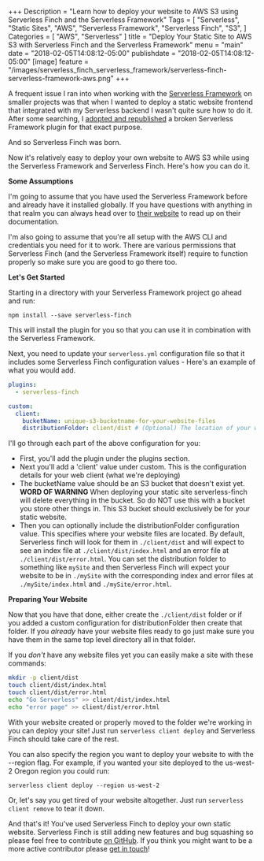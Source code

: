 +++
Description = "Learn how to deploy your website to AWS S3 using Serverless Finch and the Serverless Framework"
Tags = [
  "Serverless",
  "Static Sites",
  "AWS",
  "Serverless Framework",
  "Serverless Finch",
  "S3",
]
Categories = [
  "AWS",
  "Serverless"
]
title = "Deploy Your Static Site to AWS S3 with Serverless Finch and the Serverless Framework"
menu = "main"
date = "2018-02-05T14:08:12-05:00"
publishdate = "2018-02-05T14:08:12-05:00"
[image]
    feature = "/images/serverless_finch_serverless_framework/serverless-finch-serverless-framework-aws.png"
+++

A frequent issue I ran into when working with the [Serverless Framework](https://www.serverless.com) on smaller projects was that when I wanted to deploy a static website frontend that integrated with my Serverless backend I wasn't quite sure how to do it. After some searching, I [adopted and republished](https://www.fernandomc.com/posts/publishing-serverless-finch/) a broken Serverless Framework plugin for that exact purpose.

And so Serverless Finch was born.

Now it's relatively easy to deploy your own website to AWS S3 while using the Serverless Framework and Serverless Finch. Here's how you can do it.

<!--more-->

**Some Assumptions**

I'm going to assume that you have used the Serverless Framework before and already have it installed globally. If you have questions with anything in that realm you can always head over to [their website](https://www.serverless.com) to read up on their documentation.

I'm also going to assume that you're all setup with the AWS CLI and credentials you need for it to work. There are various permissions that Serverless Finch (and the Serverless Framework itself) require to function properly so make sure you are good to go there too.

**Let's Get Started**

Starting in a directory with your Serverless Framework project go ahead and run:

`npm install --save serverless-finch`

This will install the plugin for you so that you can use it in combination with the Serverless Framework.

Next, you need to update your `serverless.yml` configuration file so that it includes some Serverless Finch configuration values - Here's an example of what you would add.

```yaml
plugins:
  - serverless-finch

custom:
  client:
    bucketName: unique-s3-bucketname-for-your-website-files
    distributionFolder: client/dist # (Optional) The location of your website. This defaults to client/dist
```

I'll go through each part of the above configuration for you:

- First, you'll add the plugin under the plugins section.
- Next you'll add a 'client' value under custom. This is the configuration details for your web client (what we're deploying)
- The bucketName value should be an S3 bucket that doesn't exist yet. **WORD OF WARNING** When deploying your static site serverless-finch will delete everything in the bucket. So do NOT use this with a bucket you store other things in. This S3 bucket should exclusively be for your static website.
- Then you can optionally include the distributionFolder configuration value. This specifies where your website files are located. By default, Serverless finch will look for them in `./client/dist` and will expect to see an index file at `./client/dist/index.html`  and an error file at `./client/dist/error.html`. You can set the distribution folder to something like `mySite` and then Serverless Finch will expect your website to be in `./mySite` with the corresponding index and error files at `./mySite/index.html` and `./mySite/error.html`. 

**Preparing Your Website**

Now that you have that done, either create the `./client/dist` folder or if you added a custom configuration for distributionFolder then create that folder. If you _already_ have your website files ready to go just make sure you have them in the same top level directory all in that folder.

If you _don't_ have any website files yet you can easily make a site with these commands:

```bash
mkdir -p client/dist
touch client/dist/index.html
touch client/dist/error.html
echo "Go Serverless" >> client/dist/index.html
echo "error page" >> client/dist/error.html
```

With your website created or properly moved to the folder we're working in you can deploy your site! Just run `serverless client deploy` and Serverless Finch should take care of the rest.

You can also specify the region you want to deploy your website to with the --region flag. For example, if you wanted your site deployed to the us-west-2 Oregon region you could run:

`serverless client deploy --region us-west-2`

Or, let's say you get tired of your website altogether. Just run `serverless client remove` to tear it down.

And that's it! You've used Serverless Finch to deploy your own static website. Serverless Finch is still adding new features and bug squashing so please feel free to contribute [on GitHub](https://github.com/fernando-mc/serverless-finch). If you think you might want to be a more active contributor please [get in touch](https://www.fernandomc.com/contact/)!